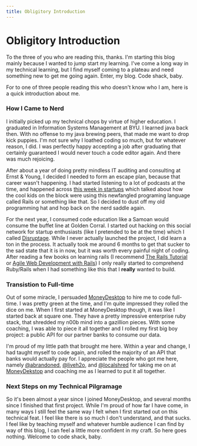 ```yaml
---
title: Obligitory Introduction
---
```


# Obligitory Introduction

To the three of you who are reading this, thanks. I'm starting this blog
mainly because I wanted to jump start my learning. I've come a long way
in my technical learning, but I find myself coming to a plateau and need
something new to get me going again. Enter, my blog. Code shack, baby.

For to one of three people reading this who doesn't know who I am, here
is a quick introduction about me.

### How I Came to Nerd

I initially picked up my technical chops by virtue of higher education.
I graduated in Information Systems Management at BYU. I learned java back then. With
no offense to my java brewing peers, that made me want to drop kick puppies.
I'm not sure why I loathed coding so much, but for whatever reason, I
did. I was perfectly happy accepting a job after graduating that
certainly guaranteed I would never touch a code editor again. And there
was much rejoicing. 

After about a year of doing pretty mindless IT auditing and consulting
at Ernst & Young, I decided I needed to form an escape plan, because
that career wasn't happening. I had started listening to a lot of
podcasts at the time, and happened across [this week in startups](
http://thisweekinstartups.com) which talked about how the cool kids on
the block were using this newfangled programing language called Rails or
something like that. So I decided to dust off my old programming hat and hop back
on the nerd saddle again.

For the next year, I consumed code education like a Samoan would consume
the buffet line at Golden Corral. I started out hacking on this social
network for startup enthusiasts (like I pretended to be at the time)
which I called [Disruptage](https://github.com/nelsonwittwer/disrupt).
While I never actually launched the project, I did learn a ton in the
process. It actually took me around 6 months to get that sucker to the
sad state that it is in now, but it was worth every painful night of
coding. After reading a few books on learning rails (I recommend [The
Rails Tutorial](http://ruby.railstutorial.org/) or [Agile Web
Development with
Rails](http://pragprog.com/book/rails4/agile-web-development-with-rails-4))
I only really started to comprehend Ruby/Rails when I had something like
this that I **really** wanted to build.

### Transistion to Full-time 
Out of some miracle, I persuaded [MoneyDesktop](http://moneydesktop.com)
to hire me to code full-time. I was pretty green at the time, and I'm
quite impressed they rolled the dice on me. When I first started at
MoneyDesktop though, it was like I started back at square one. They have a
pretty impressive enterprise ruby stack, that shredded my n00b mind into a
gazillion pieces. With some coaching, I was able to piece it all
together and I rolled my first big boy project: a public API for our
partner banks to consume our data.

I'm proud of my little path that brought me here. Within a year and
change,  I had
taught myself to code again, and rolled the majority of an API that
banks would actually pay for. I appreciate the people who got me here,
namely [@abrandoned](https://twitter.com/abrandoned), 
[@liveh2o](https://twitter.com/liveh2o), and
[@localshred](https://twitter.com/localshred) for taking me on at
[MoneyDekstop](http://moneydesktop.com) and coaching me as I learned to
put it all together.

### Next Steps on my Technical Pilgramage
So it's been almost a year since I joined MoneyDesktop, and several
months since I finished that first project.
While I'm proud of how far I have come, in many ways I still feel the
same way I felt when I first started out on this technical feat. I feel
like there is so much I don't understand, and that sucks. I feel like by
teaching myself and whatever humble audience I can find by way of this
blog, I can feel a little more confident in my craft. So here goes
nothing. Welcome to code shack, baby.
